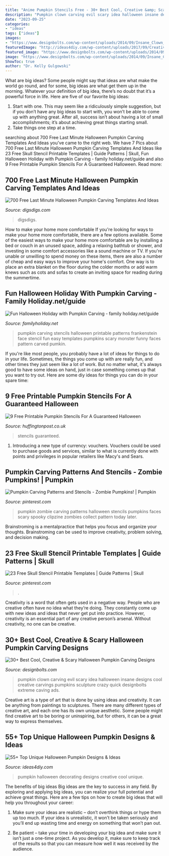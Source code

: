 ```yaml
---
title: "Anime Pumpkin Stencils Free - 30+ Best Cool, Creative &amp; Scary Halloween Pumpkin Carving Designs"
description: "Pumpkin clown carving evil scary idea halloween insane designs cool creative carvings pumpkins sculpture crazy quick designbolts extreme caving ads"
date: "2023-09-25"
categories:
- "ideas"
tags: ["ideas"]
images:
- "https://www.designbolts.com/wp-content/uploads/2014/09/Insane_Clown_Pumpkin-Carving-Idea.jpg"
featuredImage: "http://ideas4diy.com/wp-content/uploads/2017/09/Creative-Halloween-pumpkin-decorating-ideas.jpg"
featured_image: "https://www.designbolts.com/wp-content/uploads/2014/09/Insane_Clown_Pumpkin-Carving-Idea.jpg"
image: "https://www.designbolts.com/wp-content/uploads/2014/09/Insane_Clown_Pumpkin-Carving-Idea.jpg"
ShowToc: true
author: "Dr. Kelly Gulgowski"
---
```



What are big ideas?
Some people might say that ideas are what make the world go round, and for some, big ideas are what get them up in the morning. Whatever your definition of big idea, there’s no doubt that it’s a powerful force in life. Here are five of our favorite big ideas: 
1. Start with one. This may seem like a ridiculously simple suggestion, but if you don’t have any big ideas to start with, you won’t be able to come up with anything great. After all, success isn’t about having a lot of small accomplishments; it’s about achieving great things starting small. 
2. Take things one step at a time.

	

		
searching about 700 Free Last Minute Halloween Pumpkin Carving Templates And Ideas you've came to the right web. We have 7 Pics about 700 Free Last Minute Halloween Pumpkin Carving Templates And Ideas like 23 Free Skull Stencil Printable Templates | Guide Patterns | Skull, Fun Halloween Holiday with Pumpkin Carving - family holiday.net/guide and also 9 Free Printable Pumpkin Stencils For A Guaranteed Halloween. Read more:
		
    
## 700 Free Last Minute Halloween Pumpkin Carving Templates And Ideas

<img loading=lazy src="https://www.digsdigs.com/photos/2011/10/700-free-last-minute-halloween-pumpkin-carving-templates-and-ideas-11.jpg" onerror="this.onerror=null;this.src='https://tse3.mm.bing.net/th?id=OIP.xKXre1cqqM0DvwKNjH2IvgHaLI&amp;pid=15.1';" alt="700 Free Last Minute Halloween Pumpkin Carving Templates And Ideas">

_Source: digsdigs.com_

>digsdigs. 

	

How to make your home more comfortable
If you're looking for ways to make your home more comfortable, there are a few options available. Some of the easiest ways to make your home more comfortable are by installing a bed or couch in an unused space, adding a relaxing bathtub or shower, and investing in some comfort accessories like a sound machine or TV. If you're unable or unwilling to spend money on these items, there are also a number of cheap and easy ways to improve your home's comfort. One way is to place an extra blanket on the floor during the colder months or add warm knews such as cots and sofas to create an inviting space for reading during the summertime.

    
## Fun Halloween Holiday With Pumpkin Carving - Family Holiday.net/guide

<img loading=lazy src="http://www.familyholiday.net/wp-content/uploads/2011/10/p_baby-face-stencil-_10.jpg" onerror="this.onerror=null;this.src='https://tse2.mm.bing.net/th?id=OIP.NwFWxn9_nyJSu3if-OSEMAHaJ4&amp;pid=15.1';" alt="Fun Halloween Holiday with Pumpkin Carving - family holiday.net/guide">

_Source: familyholiday.net_

>pumpkin carving stencils halloween printable patterns frankenstein face stencil fun easy templates pumpkins scary monster funny faces pattern carved pumkin. 

	

If you're like most people, you probably have a lot of ideas for things to do in your life. Sometimes, the things you come up with are really fun, and other times they just seem like a lot of work. But no matter what, it's always good to have some ideas on hand, just in case something comes up that you want to try out. Here are some diy ideas for things you can do in your spare time: 

    
## 9 Free Printable Pumpkin Stencils For A Guaranteed Halloween

<img loading=lazy src="https://img.huffingtonpost.com/asset/5b9c70d826000036007f7abd.jpeg?ops=scalefit_960_noupscale" onerror="this.onerror=null;this.src='https://tse3.mm.bing.net/th?id=OIP.CP1G1mNZKYPW3G1M0svWVgHaJP&amp;pid=15.1';" alt="9 Free Printable Pumpkin Stencils For A Guaranteed Halloween">

_Source: huffingtonpost.co.uk_

>stencils guaranteed. 

	

1. Introducing a new type of currency: vouchers. Vouchers could be used to purchase goods and services, similar to what is currently done with points and privileges in popular retailers like Macy's and Sears. 

    
## Pumpkin Carving Patterns And Stencils - Zombie Pumpkins! | Pumpkin

<img loading=lazy src="https://i.pinimg.com/736x/9c/42/29/9c4229526a24a3e8f8a57e06e0a82790--zombie-pumpkins-halloween-pumpkins.jpg" onerror="this.onerror=null;this.src='https://tse4.mm.bing.net/th?id=OIP.-J1ERAuJaJvTMswTeF76ZAHaJ4&amp;pid=15.1';" alt="Pumpkin Carving Patterns and Stencils - Zombie Pumpkins! | Pumpkin">

_Source: pinterest.com_

>pumpkin zombie carving patterns halloween stencils pumpkins faces scary spooky clipzine zombies collect pattern today later. 

	

Brainstroming is a mentalpractice that helps you focus and organize your thoughts. Brainstroming can be used to improve creativity, problem solving, and decision making.

    
## 23 Free Skull Stencil Printable Templates | Guide Patterns | Skull

<img loading=lazy src="https://i.pinimg.com/736x/6b/23/81/6b23811cc912381c18770c931e7db522.jpg" onerror="this.onerror=null;this.src='https://tse4.mm.bing.net/th?id=OIP.QZNiuNlZqvKkR_NhMRpk1wHaLt&amp;pid=15.1';" alt="23 Free Skull Stencil Printable Templates | Guide Patterns | Skull">

_Source: pinterest.com_

>. 

	

Creativity is a word that often gets used in a negative way. People who are creative often have no idea what they’re doing. They constantly come up with new ideas and ideas that never get put into practice. However, creativity is an essential part of any creative person’s arsenal. Without creativity, no one can be creative.

    
## 30+ Best Cool, Creative &amp; Scary Halloween Pumpkin Carving Designs

<img loading=lazy src="https://www.designbolts.com/wp-content/uploads/2014/09/Insane_Clown_Pumpkin-Carving-Idea.jpg" onerror="this.onerror=null;this.src='https://tse2.mm.bing.net/th?id=OIP.QnicyzQzq07MW1NW_m_5HQHaJ4&amp;pid=15.1';" alt="30+ Best Cool, Creative &amp; Scary Halloween Pumpkin Carving Designs">

_Source: designbolts.com_

>pumpkin clown carving evil scary idea halloween insane designs cool creative carvings pumpkins sculpture crazy quick designbolts extreme caving ads. 

	

Creative art is a type of art that is done by using ideas and creativity. It can be anything from paintings to sculptures. There are many different types of creative art, and each one has its own unique aesthetic. Some people might find creative art to be boring or uninspiring, but for others, it can be a great way to express themselves.

    
## 55+ Top Unique Halloween Pumpkin Designs &amp; Ideas

<img loading=lazy src="http://ideas4diy.com/wp-content/uploads/2017/09/Creative-Halloween-pumpkin-decorating-ideas.jpg" onerror="this.onerror=null;this.src='https://tse3.mm.bing.net/th?id=OIP.vFtevkIQW3ObJSbK15zYbwHaFj&amp;pid=15.1';" alt="55+ Top Unique Halloween Pumpkin Designs &amp; Ideas">

_Source: ideas4diy.com_

>pumpkin halloween decorating designs creative cool unique. 

	

The benefits of big ideas
Big ideas are the key to success in any field. By exploring and applying big ideas, you can realize your full potential and achieve great things. Here are a few tips on how to create big ideas that will help you throughout your career:
1. Make sure your ideas are realistic – don’t overthink things or hype them up too much. If your idea is unrealistic, it won’t be taken seriously and you’ll end up wasting time and energy on something that won’t pan out.

2. Be patient – take your time in developing your big idea and make sure it isn’t just a one-time project. As you develop it, make sure to keep track of the results so that you can measure how well it was received by the audience.


